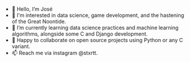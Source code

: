 - 👋 Hello, I’m José
- 👀 I'm interested in data science, game development, and the hastening of the Great Noontide.
- 🌱 I’m currently learning data science practices and machine learning algorithms, alongside some C and Django development.
- 💞️ Happy to collaborate on open source projects using Python or any C variant.
- 📫 Reach me via instagram @stxrtt.

<!---
stxrtt/stxrtt is a ✨ special ✨ repository because its `README.md` (this file) appears on your GitHub profile.
You can click the Preview link to take a look at your changes.
--->
